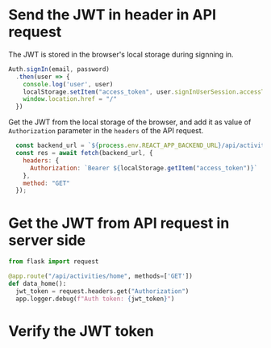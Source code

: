 
# Send the JWT in header in API request

The JWT is stored in the browser's local storage during signning in.

```js
Auth.signIn(email, password)
  .then(user => {
    console.log('user', user)
    localStorage.setItem("access_token", user.signInUserSession.accessToken.jwtToken)
    window.location.href = "/"
  })
```

Get the JWT from the local storage of the browser, and add it as value of `Authorization` parameter in the `headers` of the API request.

```js
  const backend_url = `${process.env.REACT_APP_BACKEND_URL}/api/activities/home`
  const res = await fetch(backend_url, {
    headers: {
      Authorization: `Bearer ${localStorage.getItem("access_token")}`
    },
    method: "GET"
  });
```


# Get the JWT from API request in server side

```py
from flask import request

@app.route("/api/activities/home", methods=['GET'])
def data_home():
  jwt_token = request.headers.get("Authorization")
  app.logger.debug(f"Auth token: {jwt_token}")
```

# Verify the JWT token

